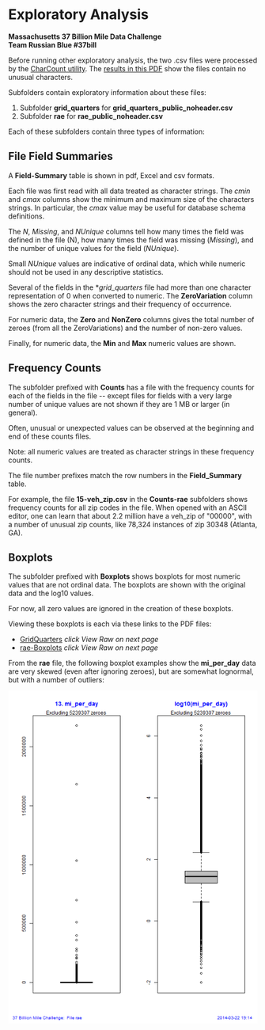 Exploratory Analysis
====================

**Massachusetts 37 Billion Mile Data Challenge**  
**Team Russian Blue #37bill**  

Before running other exploratory analysis, the two .csv files were processed by the [CharCount utility](https://github.com/EarlGlynn/CharCount).  The [results in this PDF](CharCount.pdf) show the files contain no unusual characters.

Subfolders contain exploratory information about these files:  

1. Subfolder **grid_quarters** for **grid_quarters_public_noheader.csv**  
2. Subfolder **rae** for **rae_public_noheader.csv**  

Each of these subfolders contain three types of information: 

File Field Summaries
--------------------

A **Field-Summary** table is shown in pdf, Excel and csv formats.  

Each file was first read with all data treated as character strings.  The _cmin_ and _cmax_ columns show the minimum and maximum size of the characters strings.  In particular, the _cmax_ value may be useful for database schema definitions.

The _N_, _Missing_, and _NUnique_ columns tell how many times the field was defined in the file (N), how many times the field was missing (_Missing_), and the number of unique values for the field (_NUnique_).  

Small _NUnique_ values are indicative of ordinal data, which while numeric should not be used in any descriptive statistics. 

Several of the fields in the **grid_quarters* file had more than one character representation of 0 when converted to numeric.  The **ZeroVariation** column shows the zero character strings and their frequency of occurrence.

For numeric data, the **Zero** and **NonZero** columns gives the total number of zeroes (from all the ZeroVariations) and the number of non-zero values.

Finally, for numeric data, the **Min** and **Max** numeric values are shown.

Frequency Counts
----------------

The subfolder prefixed with **Counts** has a file with the frequency counts for each of the fields in the file -- except files for fields with a very large number of unique values are not shown if they are 1 MB or larger (in general).  

Often, unusual or unexpected values can be observed at the beginning and end of these counts files.  

Note:  all numeric values are treated as character strings in these frequency counts.

The file number prefixes match the row numbers in the **Field_Summary** table.

For example, the file **15-veh_zip.csv** in the **Counts-rae** subfolders shows frequency counts for all zip codes in the file.  When opened with an ASCII editor, one can learn that about 2.2 million have a veh_zip of "00000", with a number of unusual zip counts, like 78,324 instances of zip 30348 (Atlanta, GA).

Boxplots
--------

The subfolder prefixed with **Boxplots** shows boxplots for most numeric values that are not ordinal data. The boxplots are shown with the original data and the log10 values. 

For now, all zero values are ignored in the creation of these boxplots.

Viewing these boxplots is each via these links to the PDF files:    

* [GridQuarters](grid_quarters/Boxplots-GridQuarters/GridQuarters-Boxplots.pdf)  _click View Raw on next page_
* [rae-Boxplots](rae/Boxplots-rae/rae-Boxplots.pdf) _click View Raw on next page_

From the **rae** file, the following boxplot examples show the **mi_per_day** data are very skewed (even after ignoring zeroes), but are somewhat lognormal, but with a number of outliers:

![Boxplots of mi_per_day](../exploratory/rae/Boxplots-rae/rae05.png)


